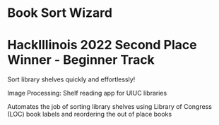 # Book Sort Wizard

# HackIllinois 2022 Second Place Winner - Beginner Track

Sort library shelves quickly and effortlessly!

Image Processing: Shelf reading app for UIUC libraries

Automates the job of sorting library shelves using Library of Congress (LOC) book labels and reordering the out of place books
